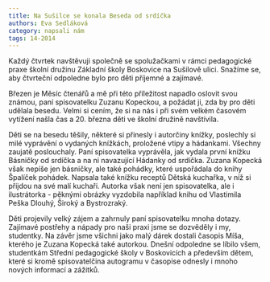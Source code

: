 ```yaml
---
title: Na Sušilce se konala Beseda od srdíčka
authors: Eva Sedláková
category: napsali nám
tags: 14-2014
---
```


Každý čtvrtek navštěvuji společně se spolužačkami v rámci pedagogické praxe školní družinu Základní školy Boskovice na Sušilově ulici. Snažíme se, aby čtvrteční odpoledne bylo pro děti příjemné a zajímavé.

Březen je Měsíc čtenářů a mě při této příležitost napadlo oslovit svou známou, paní spisovatelku Zuzanu Kopeckou, a požádat ji, zda by pro děti udělala besedu. Velmi si cením, že si na nás i při svém velkém časovém vytížení našla čas a 20. března děti ve školní družině navštívila.

Děti se na besedu těšily, některé si přinesly i autorčiny knížky, poslechly si milé vyprávění o vydaných knížkách, proložené vtipy a hádankami. Všechny zaujatě poslouchaly. Paní spisovatelka vyprávěla, jak vydala první knížku Básničky od srdíčka a na ni navazující Hádanky od srdíčka. Zuzana Kopecká však nepíše jen básničky, ale také pohádky, které uspořádala do knihy Špalíček pohádek. Napsala také knížku receptů Dětská kuchařka, v níž si přijdou na své malí kuchaři. Autorka však není jen spisovatelka, ale i ilustrátorka - pěknými obrázky vyzdobila například knihu od Vlastimila Peška Dlouhý, Široký a Bystrozraký.

Děti projevily velký zájem a zahrnuly paní spisovatelku mnoha dotazy. Zajímavé postřehy a nápady pro naši praxi jsme se dozvěděly i my, studentky. Na závěr jsme všichni jako malý dárek dostali časopis Míša, kterého je Zuzana Kopecká také autorkou.
Dnešní odpoledne se líbilo všem, studentkám Střední pedagogické školy v Boskovicích a především dětem, které si kromě spisovatelčina autogramu v časopise odnesly i mnoho nových informací a zážitků.